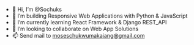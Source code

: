 - 👋 Hi, I’m @Sochuks
- 👀 I’m building Responsive Web Applications with Python & JavaScript
- 🌱 I’m currently learning React Framework & Django REST_API
- 💞️ I’m looking to collaborate on Web App Solutions
- 📫 Send mail to moseschukwumakajang@gmail.com 

<!---
Sochuks/Sochuks is a ✨ special ✨ repository because its `README.md` (this file) appears on your GitHub profile.
You can click the Preview link to take a look at your changes.
--->
